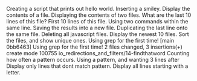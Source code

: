 Creating a script that prints out hello world.
Inserting a smiley.
Display the contents of a file.
Displaying the contents of two files.
What are the last 10 lines of this file?
First 10 lines of this file.
Using two commands within the same line.
Saving the results into a new file.
Duplicating the last line onto the same file.
Deleting all javascript files.
Display the newest 10 files.
Sort the files, and show unique ones.
Using grep for the first time!
[main 0bb6463] Using grep for the first time!
 2 files changed, 3 insertions(+)
 create mode 100755 io_redirections_and_filters/14-findthatword
Counting how often a pattern occurs.
Using a pattern, and wanting 3 lines after
Display only lines that dont match pattern.
Display all lines starting with a letter.
